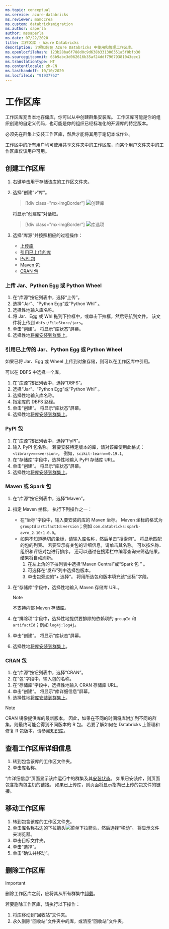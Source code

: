```yaml
---
ms.topic: conceptual
ms.service: azure-databricks
ms.reviewer: mamccrea
ms.custom: databricksmigration
ms.author: saperla
author: mssaperla
ms.date: 07/22/2020
title: 工作区库 - Azure Databricks
description: 了解如何在 Azure Databricks 中使用和管理工作区库。
ms.openlocfilehash: 123b28ba6f788d0c9d638b331306351a5f0bfb30
ms.sourcegitcommit: 63b9abc3d062616b35af24ddf79679381043eec1
ms.translationtype: HT
ms.contentlocale: zh-CN
ms.lasthandoff: 10/10/2020
ms.locfileid: "91937762"
---
```

# <a name="workspace-libraries"></a>工作区库

工作区库充当本地存储库，你可以从中创建群集安装库。 工作区库可能是你的组织创建的自定义代码，也可能是你的组织已经标准化的开源库的特定版本。

必须先在群集上安装工作区库，然后才能将其用于笔记本或作业。

工作区中的所有用户均可使用共享文件夹中的工作区库，而某个用户文件夹中的工作区库仅该用户可用。

## <a name="create-a-workspace-library"></a>创建工作区库

1. 右键单击用于存储该库的工作区文件夹。
2. 选择“创建”>“库”。

   > [!div class="mx-imgBorder"]
   > ![创建库](../_static/images/libraries/create-library.png)

   将显示“创建库”对话框。

   > [!div class="mx-imgBorder"]
   > ![库选项](../_static/images/libraries/select-library-azure.png)

3. 选择“库源”并按照相应的过程操作：
   * [上传库](#uploading-libraries)
   * [引用已上传的库](#referencing-libraries)
   * [PyPI 包](#pypi-libraries)
   * [Maven 包](#maven-libraries)
   * [CRAN 包](#cran-libraries)

### <a name="upload-a-jar-python-egg-or-python-wheel"></a><a id="upload-a-jar-python-egg-or-python-wheel"> </a><a id="uploading-libraries"> </a>上传 Jar、Python Egg 或 Python Wheel

1. 在“库源”按钮列表中，选择“上传”。
2. 选择“Jar”、“Python Egg”或“Python Whl”  。
3. 选择性地输入库名称。
4. 将 Jar、Egg 或 Whl 拖到下拉框中，或单击下拉框，然后导航到文件。 该文件将上传到 `dbfs:/FileStore/jars`。
5. 单击“创建”。 将显示“库状态”屏幕。
6. 选择性地[将库安装到群集上](cluster-libraries.md#install-workspace-libraries)。

### <a name="reference-an-uploaded-jar-python-egg-or-python-wheel"></a><a id="reference-an-uploaded-jar-python-egg-or-python-wheel"> </a><a id="referencing-libraries"> </a>引用已上传的 Jar、Python Egg 或 Python Wheel

如果已将 Jar、Egg 或 Wheel 上传到对象存储，则可以在工作区库中引用。

可以在 DBFS 中选择一个库。

1. 在“库源”按钮列表中，选择“DBFS”。
2. 选择“Jar”、“Python Egg”或“Python Whl”  。
3. 选择性地输入库名称。
4. 指定库的 DBFS 路径。
5. 单击“创建”。 将显示“库状态”屏幕。
6. 选择性地[将库安装到群集上](cluster-libraries.md#install-workspace-libraries)。

### <a name="pypi-package"></a><a id="pypi-libraries"> </a><a id="pypi-package"> </a>PyPI 包

1. 在“库源”按钮列表中，选择“PyPI”。
2. 输入 PyPI 包名称。 若要安装特定版本的库，请对该库使用此格式：`<library>==<version>`。 例如，`scikit-learn==0.19.1`。
3. 在“存储库”字段中，选择性地输入 PyPI 存储库 URL。
4. 单击“创建”。 将显示“库状态”屏幕。
5. 选择性地[将库安装到群集上](cluster-libraries.md#install-workspace-libraries)。

### <a name="maven-or-spark-package"></a><a id="maven-libraries"> </a><a id="maven-or-spark-package"> </a>Maven 或 Spark 包

1. 在“库源”按钮列表中，选择“Maven”。
2. 指定 Maven 坐标。 执行下列操作之一：
   * 在“坐标”字段中，输入要安装的库的 Maven 坐标。 Maven 坐标的格式为 `groupId:artifactId:version`；例如 `com.databricks:spark-avro_2.10:1.0.0`。
   * 如果不知道确切的坐标，请输入库名称，然后单击“搜索包”。 将显示匹配的包的列表。 若要显示有关包的详细信息，请单击其名称。 可以按名称、组织和评级对包进行排序。 还可以通过在搜索栏中编写查询来筛选结果。 结果将自动刷新。
     1. 在左上角的下拉列表中选择“Maven Central”或“Spark 包 ” 。
     1. 可选择在“发布”列中选择包版本。
     1. 单击包旁边的“+ 选择”。 将用所选包和版本填充该“坐标”字段。
3. 在“存储库”字段中，选择性地输入 Maven 存储库 URL。

   > [!NOTE]
   >
   > 不支持内部 Maven 存储库。

4. 在“排除项”字段中，选择性地提供要排除的依赖项的 `groupId` 和 `artifactId`；例如 `log4j:log4j`。
5. 单击“创建”。 将显示“库状态”屏幕。
6. 选择性地[将库安装到群集上](cluster-libraries.md#install-libraries)。

### <a name="cran-package"></a><a id="cran-libraries"> </a><a id="cran-package"> </a>CRAN 包

1. 在“库源”按钮列表中，选择“CRAN”。
2. 在“包”字段中，输入包的名称。
3. 在“存储库”字段中，选择性地输入 CRAN 存储库 URL。
4. 单击“创建”。 将显示“库详细信息”屏幕。
5. 选择性地[将库安装到群集上](cluster-libraries.md#install-libraries)。

> [!NOTE]
>
> CRAN 镜像提供库的最新版本。 因此，如果在不同的时间将库附加到不同的群集，则最终可能会得到不同版本的 R 包。 若要了解如何在 Databricks 上管理和修复 R 包版本，请参阅[知识库](/azure/databricks/kb/r/pin-r-packages)。

## <a name="view-workspace-library-details"></a><a id="view-library"> </a><a id="view-workspace-library-details"> </a>查看工作区库详细信息

1. 转到包含该库的工作区文件夹。
2. 单击库名称。

“库详细信息”页面显示该库运行中的群集及其[安装状态](../dev-tools/api/latest/libraries.md#managedlibrarieslibraryinstallstatus)。 如果已安装库，则页面包含指向包主机的链接。 如果已上传库，则页面将显示指向已上传的包文件的链接。

## <a name="move-a-workspace-library"></a>移动工作区库

1. 转到包含该库的工作区文件夹。
2. 单击库名称右边的下拉箭头![菜单下拉箭头](../_static/images/menu-dropdown.png)，然后选择“移动”。 将显示文件夹浏览器。
3. 单击目标文件夹。
4. 单击“选择”。
5. 单击“确认并移动”。

## <a name="delete-a-workspace-library"></a>删除工作区库

> [!IMPORTANT]
>
> 删除工作区库之前，应将其从所有群集中[卸载](cluster-libraries.md#uninstall-libraries)。

若要删除工作区库，请执行以下操作：

1. 将库移动到“回收站”文件夹。
2. 永久删除“回收站”文件夹中的库，或清空“回收站”文件夹。